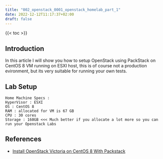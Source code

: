 ```yaml
---
title: "002_openstack_0001_openstack_homelab_part_1"
date: 2022-12-12T11:17:37+02:00
draft: false
---
```

{{< toc >}}
## Introduction 
In this article I will show you how to setup OpenStack using PackStack on CentOS 8 VM running on ESXI host, this is of course not a production evironment, but its very suitable for running your own tests.

## Lab Setup 
```
Home Machine Specs : 
HyperVisor : ESXI
OS : CentOS 8
RAM : allocated for VM is 67 GB
CPU : 30 cores
Storage : 160GB <<< Much better if you allocate a lot more so you can run your Openstack Labs 
```


## References 
- [Install OpenStack Victoria on CentOS 8 With Packstack](https://computingforgeeks.com/install-openstack-victoria-on-centos/)